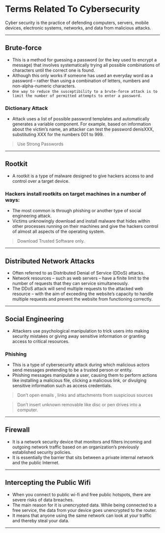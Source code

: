 # Terms Related To Cybersecurity

Cyber security is the practice of defending computers, servers, mobile devices, electronic systems, networks, and data from malicious attacks.

---

## Brute-force

- This is a method for guessing a password (or the key used to encrypt a message) that involves systematically trying all possible combinations of characters until the correct one is found.
- Although this only works if someone has used an everyday word as a password – rather than using a combination of letters, numbers and non-alpha-numeric characters.
- `One way to reduce the susceptibility to a brute-force attack is to limit the number of permitted attempts to enter a password.`

### Dictionary Attack

- Attack uses a list of possible password templates and automatically generates a variable component. For example, based on information about the victim’s name, an attacker can test the password denisXXX, substituting XXX for the numbers 001 to 999.

> Use Strong Passwords

---

## Rootkit

- A rootkit is a type of malware designed to give hackers access to and control over a target device.

### Hackers install rootkits on target machines in a number of ways:

- The most common is through phishing or another type of social engineering attack.
- Victims unknowingly download and install malware that hides within other processes running on their machines and give the hackers control of almost all aspects of the operating system.

> Download Trusted Software only.

---

## Distributed Network Attacks

- Often referred to as Distributed Denial of Service (DDoS) attacks.
- Network resources – such as web servers – have a finite limit to the number of requests that they can service simultaneously.
- The DDoS attack will send multiple requests to the attacked web resource – with the aim of exceeding the website’s capacity to handle multiple requests and prevent the website from functioning correctly.

---

## Social Engineering

- Attackers use psychological manipulation to trick users into making security mistakes or giving away sensitive information or granting access to critical resources.

### Phishing

- This is a type of cybersecurity attack during which malicious actors send messages pretending to be a trusted person or entity.
- Phishing messages manipulate a user, causing them to perform actions like installing a malicious file, clicking a malicious link, or divulging sensitive information such as access credentials.

> Don’t open emails , links and attachments from suspicious sources

> Don’t insert unknown removable like disc or pen drives into a computer.

---

## Firewall

- It is a network security device that monitors and filters incoming and outgoing network traffic based on an organization’s previously established security policies.
- It is essentially the barrier that sits between a private internal network and the public Internet.

---

## Intercepting the Public Wifi

- When you connect to public wi-fi and free public hotspots, there are severe risks of data breaches.
- The main reason for it is unencrypted data. While being connected to a free service, the data from your device goes unencrypted to the router.
- It means that anyone using the same network can look at your traffic and thereby steal your data.

---
